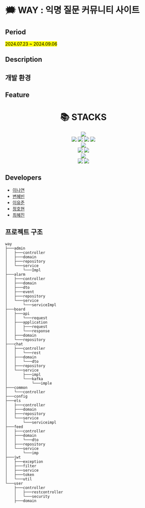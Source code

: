 # 🗯️ WAY : 익명 질문 커뮤니티 사이트
## Period
<mark>2024.07.23 ~ 2024.09.06</mark>
## Description

## 개발 환경

## Feature
<div align=center><h1>📚 STACKS</h1></div>

<div align=center> 
  <img src="https://img.shields.io/badge/java-007396?style=for-the-badge&logo=java&logoColor=white"> 
  <br>
  
  <img src="https://img.shields.io/badge/html5-E34F26?style=for-the-badge&logo=html5&logoColor=white"> 
  <img src="https://img.shields.io/badge/css-1572B6?style=for-the-badge&logo=css3&logoColor=white"> 
  <img src="https://img.shields.io/badge/javascript-F7DF1E?style=for-the-badge&logo=javascript&logoColor=black"> 
  <img src="https://img.shields.io/badge/jquery-0769AD?style=for-the-badge&logo=jquery&logoColor=white">
  <br>
  

  <img src="https://img.shields.io/badge/mysql-4479A1?style=for-the-badge&logo=mysql&logoColor=white"> 
  <br>

  <img src="https://img.shields.io/badge/spring-6DB33F?style=for-the-badge&logo=spring&logoColor=white"> 
  <img src="https://img.shields.io/badge/bootstrap-7952B3?style=for-the-badge&logo=bootstrap&logoColor=white">
  <br>

  <img src="https://img.shields.io/badge/apache tomcat-F8DC75?style=for-the-badge&logo=apachetomcat&logoColor=white">
  <br>
  
  <img src="https://img.shields.io/badge/github-181717?style=for-the-badge&logo=github&logoColor=white">
  <img src="https://img.shields.io/badge/git-F05032?style=for-the-badge&logo=git&logoColor=white">
  <br>
</div>

## Developers

- [이나연](https://github.com/leenayeonnn)
- [변혜빈](https://github.com/hye2021)
- [이유준](https://github.com/L-U-Ready)
- [정호현](https://github.com/Firemanhyeon)
- [최혜진](https://github.com/chhyejin)

## 프로젝트 구조

    way
    ├───admin
    │   ├───controller
    │   ├───domain
    │   ├───repository
    │   └───service
    │       └───Impl
    ├───alarm
    │   ├───controller
    │   ├───domain
    │   ├───dto
    │   ├───event
    │   ├───repository
    │   └───service
    │       └───serviceImpl
    ├───board
    │   ├───api
    │   │   └───request
    │   ├───application
    │   │   ├───request
    │   │   └───response
    │   ├───domain
    │   └───repository
    ├───chat
    │   ├───controller
    │   │   └───rest
    │   ├───domain
    │   │   └───dto
    │   ├───repository
    │   └───service
    │       ├───impl
    │       └───kafka
    │           └───imple
    ├───common
    │   └───controller
    ├───config
    ├───els
    │   ├───controller
    │   ├───domain
    │   ├───repository
    │   └───service
    │       └───serviceimpl
    ├───feed
    │   ├───controller
    │   ├───domain
    │   │   └───dto
    │   ├───repository
    │   └───service
    │       └───imp
    ├───jwt
    │   ├───exception
    │   ├───filter
    │   ├───service
    │   ├───token
    │   └───util
    └───user
        ├───controller
        │   ├───restcontroller
        │   └───security
        ├───domain
